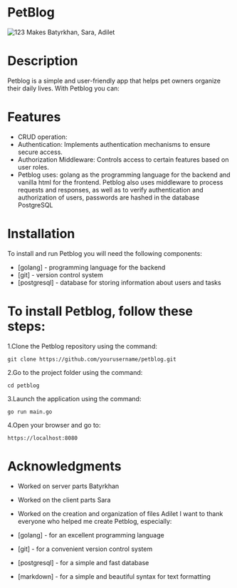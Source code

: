 # PetBlog 
![123](https://github.com/t0rch13/petblog/assets/110306539/88d1ad16-c19d-46bc-a5b1-66fad959a71b)
Makes Batyrkhan, Sara, Adilet
# Description
Petblog is a simple and user-friendly app that helps pet owners organize their daily lives. With Petblog you can:
# Features 
- CRUD operation: 
- Authentication: Implements authentication mechanisms to ensure secure access.
- Authorization Middleware: Controls access to certain features based on user roles.
- Petblog uses: golang as the programming language for the backend and vanilla html for the frontend.
Petblog also uses middleware to process requests and responses, as well as to verify
authentication and authorization of users, passwords are hashed in the database PostgreSQL
# Installation
To install and run Petblog you will need the following components:
- [golang] - programming language for the backend
- [git] - version control system
- [postgresql] - database for storing information about users and tasks
# To install Petblog, follow these steps:
1.Clone the Petblog repository using the command:
```
git clone https://github.com/yourusername/petblog.git
```
2.Go to the project folder using the command:
```
cd petblog
```
3.Launch the application using the command:
```
go run main.go
```
4.Open your browser and go to:
```
https://localhost:8080
```

# Acknowledgments
- Worked on server parts Batyrkhan
- Worked on the client parts Sara
- Worked on the creation and organization of files Adilet
I want to thank everyone who helped me create Petblog, especially:

- [golang] - for an excellent programming language
- [git] - for a convenient version control system
- [postgresql] - for a simple and fast database
- [markdown] - for a simple and beautiful syntax for text formatting
